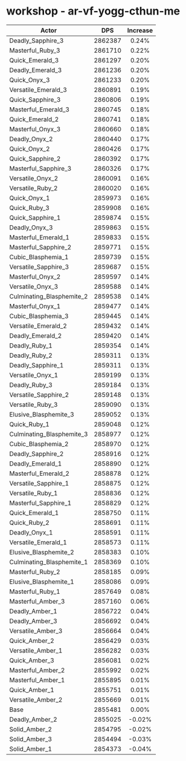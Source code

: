 # workshop - ar-vf-yogg-cthun-me
| Actor | DPS | Increase |
|---|:---:|:---:|
|Deadly_Sapphire_3|2862387|0.24%|
|Masterful_Ruby_3|2861710|0.22%|
|Quick_Emerald_3|2861297|0.20%|
|Deadly_Emerald_3|2861236|0.20%|
|Quick_Onyx_3|2861233|0.20%|
|Versatile_Emerald_3|2860891|0.19%|
|Quick_Sapphire_3|2860806|0.19%|
|Masterful_Emerald_3|2860745|0.18%|
|Quick_Emerald_2|2860741|0.18%|
|Masterful_Onyx_3|2860660|0.18%|
|Deadly_Onyx_2|2860440|0.17%|
|Quick_Onyx_2|2860426|0.17%|
|Quick_Sapphire_2|2860392|0.17%|
|Masterful_Sapphire_3|2860326|0.17%|
|Versatile_Onyx_2|2860091|0.16%|
|Versatile_Ruby_2|2860020|0.16%|
|Quick_Onyx_1|2859973|0.16%|
|Quick_Ruby_3|2859908|0.16%|
|Quick_Sapphire_1|2859874|0.15%|
|Deadly_Onyx_3|2859863|0.15%|
|Masterful_Emerald_1|2859833|0.15%|
|Masterful_Sapphire_2|2859771|0.15%|
|Cubic_Blasphemia_1|2859739|0.15%|
|Versatile_Sapphire_3|2859687|0.15%|
|Masterful_Onyx_2|2859597|0.14%|
|Versatile_Onyx_3|2859588|0.14%|
|Culminating_Blasphemite_2|2859538|0.14%|
|Masterful_Onyx_1|2859477|0.14%|
|Cubic_Blasphemia_3|2859445|0.14%|
|Versatile_Emerald_2|2859432|0.14%|
|Deadly_Emerald_2|2859420|0.14%|
|Deadly_Ruby_1|2859354|0.14%|
|Deadly_Ruby_2|2859311|0.13%|
|Deadly_Sapphire_1|2859311|0.13%|
|Versatile_Onyx_1|2859199|0.13%|
|Deadly_Ruby_3|2859184|0.13%|
|Versatile_Sapphire_2|2859148|0.13%|
|Versatile_Ruby_3|2859090|0.13%|
|Elusive_Blasphemite_3|2859052|0.13%|
|Quick_Ruby_1|2859048|0.12%|
|Culminating_Blasphemite_3|2858977|0.12%|
|Cubic_Blasphemia_2|2858970|0.12%|
|Deadly_Sapphire_2|2858916|0.12%|
|Deadly_Emerald_1|2858890|0.12%|
|Masterful_Emerald_2|2858878|0.12%|
|Versatile_Sapphire_1|2858875|0.12%|
|Versatile_Ruby_1|2858836|0.12%|
|Masterful_Sapphire_1|2858829|0.12%|
|Quick_Emerald_1|2858750|0.11%|
|Quick_Ruby_2|2858691|0.11%|
|Deadly_Onyx_1|2858591|0.11%|
|Versatile_Emerald_1|2858573|0.11%|
|Elusive_Blasphemite_2|2858383|0.10%|
|Culminating_Blasphemite_1|2858369|0.10%|
|Masterful_Ruby_2|2858185|0.09%|
|Elusive_Blasphemite_1|2858086|0.09%|
|Masterful_Ruby_1|2857649|0.08%|
|Masterful_Amber_3|2857160|0.06%|
|Deadly_Amber_1|2856722|0.04%|
|Deadly_Amber_3|2856692|0.04%|
|Versatile_Amber_3|2856664|0.04%|
|Quick_Amber_2|2856429|0.03%|
|Versatile_Amber_1|2856282|0.03%|
|Quick_Amber_3|2856081|0.02%|
|Masterful_Amber_2|2855992|0.02%|
|Masterful_Amber_1|2855895|0.01%|
|Quick_Amber_1|2855751|0.01%|
|Versatile_Amber_2|2855669|0.01%|
|Base|2855481|0.00%|
|Deadly_Amber_2|2855025|-0.02%|
|Solid_Amber_2|2854795|-0.02%|
|Solid_Amber_3|2854494|-0.03%|
|Solid_Amber_1|2854373|-0.04%|
